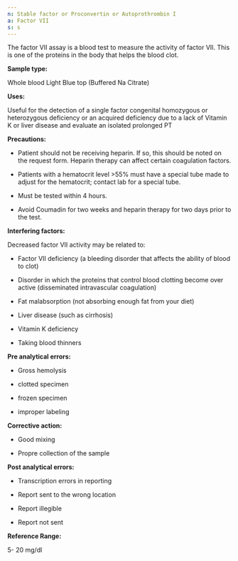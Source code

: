 ```yaml
---
n: Stable factor or Proconvertin or Autoprothrombin I
a: Factor VII
s: s
---
```



The factor VII assay is a blood test to measure the activity of factor VII. This is one of the proteins in the body that helps the blood clot.

__Sample type:__

Whole blood Light Blue top (Buffered Na Citrate)

__Uses:__

Useful for the detection of a single factor congenital homozygous or heterozygous deficiency or an acquired deficiency due to a lack of Vitamin K or liver disease and evaluate an isolated prolonged PT

__Precautions:__

-	Patient should not be receiving heparin. If so, this should be noted on the request form. Heparin therapy can affect certain coagulation factors.

-	 Patients with a hematocrit level >55% must have a special tube made to adjust for the hematocrit; contact lab for a special tube.

-	Must be tested within 4 hours.

-	Avoid Coumadin for two weeks and heparin therapy for two days prior to the test.

__Interfering factors:__

Decreased factor VII activity may be related to:

-	Factor VII deficiency (a bleeding disorder that affects the ability of blood to clot)

-	Disorder in which the proteins that control blood clotting become over active (disseminated intravascular coagulation)

-	Fat malabsorption (not absorbing enough fat from your diet)

-	Liver disease (such as cirrhosis)

-	Vitamin K deficiency

-	Taking blood thinners

__Pre analytical errors:__

-	Gross hemolysis

-	 clotted specimen

-	frozen specimen 

-	 improper labeling

__Corrective action:__

-	Good mixing

-	Propre collection of the sample

__Post analytical errors:__

-	Transcription errors in reporting

-	Report sent to the wrong location

-	Report illegible

-	Report not sent

__Reference Range:__

5- 20 mg/dl